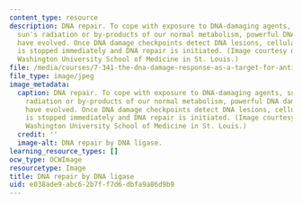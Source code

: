 ```yaml
---
content_type: resource
description: DNA repair. To cope with exposure to DNA-damaging agents, such as the
  sun's radiation or by-products of our normal metabolism, powerful DNA damage checkpoints
  have evolved. Once DNA damage checkpoints detect DNA lesions, cellular proliferation
  is stopped immediately and DNA repair is initiated. (Image courtesy of Tom Ellenberger,
  Washington University School of Medicine in St. Louis.)
file: /media/courses/7-341-the-dna-damage-response-as-a-target-for-anti-cancer-therapy-fall-2008/e038ade9abc62b7ff7d6dbfa9a86d9b9_7-341f08.jpg
file_type: image/jpeg
image_metadata:
  caption: DNA repair. To cope with exposure to DNA-damaging agents, such as the sun's
    radiation or by-products of our normal metabolism, powerful DNA damage checkpoints
    have evolved. Once DNA damage checkpoints detect DNA lesions, cellular proliferation
    is stopped immediately and DNA repair is initiated. (Image courtesy of Tom Ellenberger,
    Washington University School of Medicine in St. Louis.)
  credit: ''
  image-alt: DNA repair by DNA ligase.
learning_resource_types: []
ocw_type: OCWImage
resourcetype: Image
title: DNA repair by DNA ligase
uid: e038ade9-abc6-2b7f-f7d6-dbfa9a86d9b9
---
```

